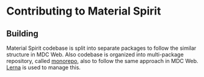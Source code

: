 # Contributing to Material Spirit

## Building

Material Spirit codebase is split into separate packages to follow the similar structure in MDC Web. Also codebase is organized into multi-package repository, called [monorepo](https://github.com/babel/babel/blob/master/doc/design/monorepo.md), also to follow the same approach in MDC Web. [Lerna](https://github.com/lerna/lerna) is used to manage this.